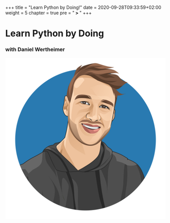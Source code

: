 +++
title = "Learn Python by Doing!"
date = 2020-09-28T09:33:59+02:00
weight = 5
chapter = true
pre = "<b> > </b>"
+++

# Learn Python by Doing

### with Daniel Wertheimer

![avatar](with_background.jpg?width=30pc)
